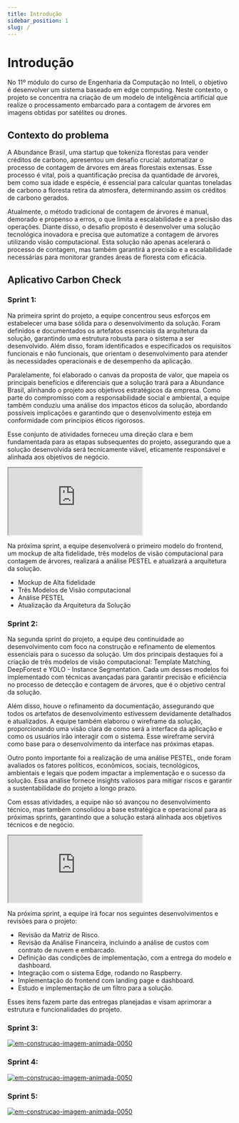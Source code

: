 ```yaml
---
title: Introdução
sidebar_position: 1
slug: /
---
```


# Introdução

No 11º módulo do curso de Engenharia da Computação no Inteli, o objetivo é desenvolver um sistema baseado em edge computing. Neste contexto, o projeto se concentra na criação de um modelo de inteligência artificial que realize o processamento embarcado para a contagem de árvores em imagens obtidas por satélites ou drones.


## Contexto do problema
A Abundance Brasil, uma startup que tokeniza florestas para vender créditos de carbono, apresentou um desafio crucial: automatizar o processo de contagem de árvores em áreas florestais extensas. Esse processo é vital, pois a quantificação precisa da quantidade de árvores, bem como sua idade e espécie, é essencial para calcular quantas toneladas de carbono a floresta retira da atmosfera, determinando assim os créditos de carbono gerados.

Atualmente, o método tradicional de contagem de árvores é manual, demorado e propenso a erros, o que limita a escalabilidade e a precisão das operações. Diante disso, o desafio proposto é desenvolver uma solução tecnológica inovadora e precisa que automatize a contagem de árvores utilizando visão computacional. Esta solução não apenas acelerará o processo de contagem, mas também garantirá a precisão e a escalabilidade necessárias para monitorar grandes áreas de floresta com eficácia.

## Aplicativo Carbon Check


### Sprint 1:
Na primeira sprint do projeto, a equipe concentrou seus esforços em estabelecer uma base sólida para o desenvolvimento da solução. Foram definidos e documentados os artefatos essenciais da arquitetura da solução, garantindo uma estrutura robusta para o sistema a ser desenvolvido. Além disso, foram identificados e especificados os requisitos funcionais e não funcionais, que orientam o desenvolvimento para atender às necessidades operacionais e de desempenho da aplicação.

Paralelamente, foi elaborado o canvas da proposta de valor, que mapeia os principais benefícios e diferenciais que a solução trará para a Abundance Brasil, alinhando o projeto aos objetivos estratégicos da empresa. Como parte do compromisso com a responsabilidade social e ambiental, a equipe também conduziu uma análise dos impactos éticos da solução, abordando possíveis implicações e garantindo que o desenvolvimento esteja em conformidade com princípios éticos rigorosos.

Esse conjunto de atividades forneceu uma direção clara e bem fundamentada para as etapas subsequentes do projeto, assegurando que a solução desenvolvida será tecnicamente viável, eticamente responsável e alinhada aos objetivos de negócio.


  <iframe loading="lazy" 
    src="https:&#x2F;&#x2F;www.canva.com&#x2F;design&#x2F;DAGN1EEVGi4&#x2F;3kOlr4tTnaYxJ2PeKHPedQ&#x2F;view?embed" allowfullscreen="allowfullscreen" allow="fullscreen">
  </iframe>

Na próxima sprint, a equipe desenvolverá o primeiro modelo do frontend, um mockup de alta fidelidade, três modelos de visão computacional para contagem de árvores, realizará a análise PESTEL e atualizará a arquitetura da solução.

- Mockup de Alta fidelidade
- Três Modelos de Visão computacional
- Análise PESTEL
- Atualização da Arquitetura da Solução 

### Sprint 2:

Na segunda sprint do projeto, a equipe deu continuidade ao desenvolvimento com foco na construção e refinamento de elementos essenciais para o sucesso da solução. Um dos principais destaques foi a criação de três modelos de visão computacional: Template Matching, DeepForest e YOLO - Instance Segmentation. Cada um desses modelos foi implementado com técnicas avançadas para garantir precisão e eficiência no processo de detecção e contagem de árvores, que é o objetivo central da solução.

Além disso, houve o refinamento da documentação, assegurando que todos os artefatos de desenvolvimento estivessem devidamente detalhados e atualizados. A equipe também elaborou o wireframe da solução, proporcionando uma visão clara de como será a interface da aplicação e como os usuários irão interagir com o sistema. Esse wireframe servirá como base para o desenvolvimento da interface nas próximas etapas.

Outro ponto importante foi a realização de uma análise PESTEL, onde foram avaliados os fatores políticos, econômicos, sociais, tecnológicos, ambientais e legais que podem impactar a implementação e o sucesso da solução. Essa análise fornece insights valiosos para mitigar riscos e garantir a sustentabilidade do projeto a longo prazo.

Com essas atividades, a equipe não só avançou no desenvolvimento técnico, mas também consolidou a base estratégica e operacional para as próximas sprints, garantindo que a solução estará alinhada aos objetivos técnicos e de negócio.

<iframe loading="lazy"
    src="https:&#x2F;&#x2F;www.canva.com&#x2F;design&#x2F;DAGPOw5NyYI&#x2F;N5JTtp2avrtdOjZ6zUiu-g&#x2F;view?embed" allowfullscreen="allowfullscreen" allow="fullscreen">
</iframe>


Na próxima sprint, a equipe irá focar nos seguintes desenvolvimentos e revisões para o projeto:

- Revisão da Matriz de Risco.
- Revisão da Análise Financeira, incluindo a análise de custos com contrato de nuvem e embarcado.
- Definição das condições de implementação, com a entrega do modelo e dashboard.
- Integração com o sistema Edge, rodando no Raspberry.
- Implementação do frontend com landing page e dashboard.
- Estudo e implementação de um filtro para a solução.

Esses itens fazem parte das entregas planejadas e visam aprimorar a estrutura e funcionalidades do projeto.

### Sprint 3:

<a href="https://www.imagensanimadas.com/cat-em-construcao-695.htm"><img src="https://www.imagensanimadas.com/data/media/695/em-construcao-imagem-animada-0050.gif" border="0" alt="em-construcao-imagem-animada-0050" /></a>

### Sprint 4:

<a href="https://www.imagensanimadas.com/cat-em-construcao-695.htm"><img src="https://www.imagensanimadas.com/data/media/695/em-construcao-imagem-animada-0050.gif" border="0" alt="em-construcao-imagem-animada-0050" /></a>

### Sprint 5:

<a href="https://www.imagensanimadas.com/cat-em-construcao-695.htm"><img src="https://www.imagensanimadas.com/data/media/695/em-construcao-imagem-animada-0050.gif" border="0" alt="em-construcao-imagem-animada-0050" /></a>
